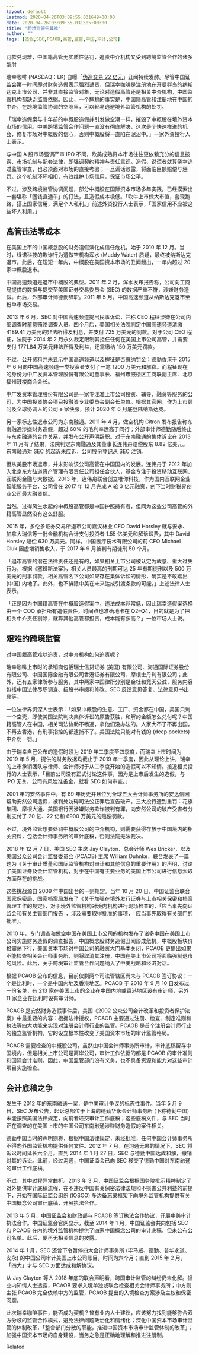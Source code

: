 ```yaml
---
layout: default
Lastmod: 2020-04-26T03:09:55.031649+00:00
date: 2020-04-26T03:09:55.031585+00:00
title: "跨境监管何其难"
author: ""
tags: [造假,SEC,PCAOB,高管,监管,中国,审计,公司]
---
```


罚款兑现难，中国籍高管无实质性惩罚，追责中介机构又受到跨境监管合作的诸多掣肘

瑞幸咖啡 (NASDAQ：LK) 自曝「[伪造交易 22 亿元](https://nei.st/medium/caixin/cw901a)」丑闻持续发酵。尽管中国证监会第一时间即对财务造假表示强烈谴责，但瑞幸咖啡是注册地在开曼群岛的纳斯达克上市公司，并非其直接监管对象，无论对造假高管还是相关中介机构，中国监管机构都缺乏监管依据。因此，一个尴尬的事实是，中国籍高管和注册地在中国的中介，在跨境监管协调的空隙里，可以轻易逃避境外监管机构的处罚。

「瑞幸造假案与十年前的中概股造假并引发做空潮一样，摧毁了中概股在境外资本市场的信用。中美跨境监管合作问题一直没有彻底解决，这次是个快速推进的机会，修复市场对中概股的信心，否则中概股将一直陷在泥沼中。」一家外资投行人士表示。

与中国 A 股市场强调严审 IPO 不同，欧美成熟资本市场往往更依赖充分的信息披露、市场机制与配套法律，即强调契约精神与责任意识。造假、说谎者就算侥幸逃过监管审查，也必须面对市场的直接考验；一旦谎话败露，将面临巨额赔偿与惩罚。这个机制环环相扣，有效维护市场信用，保证市场公平。

不过，涉及跨境监管协调问题，部分中概股在国际资本市场多年实践，已经摸索出一套堪称「圈钱直通车」的打法，且造假成本极低。「吹牛上市做大市值，套现跑路，搭上国家信用，满足个人私利。」前述外资投行人士表示，「国家信用不应被这些坏人利用。」

高管违法零成本
-------

在美国上市的中国概念股的财务造假演化成信任危机，始于 2010 年 12 月。当时，绿诺科技的欺诈行为遭做空机构浑水 (Muddy Water) 质疑，最终被纳斯达克退市。此后，在短短一年内，中概股在美国资本市场的丑闻频出，一年内超过 20 家中概股退市。

中国高速频道是退市中概股的典型。2011 年 2 月，浑水发布报告称，公司向工商局提供的数据与提交至美国证券交易委员会 (SEC) 的数据严重不符，涉嫌财务造假。此后，外部审计师德勤辞职。2011 年 5 月，中国高速频道从纳斯达克退市至粉单市场交易。

2013 年 6 月，SEC 对中国高速频道提出民事诉讼，并称 CEO 程征涉嫌在公司内部调查时蓄意贿赂调查人员。四个月后，美国相关法院判定中国高速频道清缴 4189.41 万美元的非法所得及利息，并支付 725 万美元的罚款。对于公司 CEO 程征，法院于 2014 年 2 月永久裁定限制其担任任何在美国上市公司高管，并需要支付 1771.84 万美元非法所得及利益，还需缴纳 150 万美元罚款。

不过，公开资料并未显示中国高速频道以及程征是否缴纳罚金；德勤香港于 2015 年 6 月向中国高速频道一类投资者支付了一笔 1200 万美元和解费。而程征现在的身份为中广发资本管理股份有限公司董事长、福州市鼓楼区工商联副主席、北京福州鼓楼商会会长。

中广发资本管理股份有限公司是一家专注准上市公司投资、辅导、融资等服务的公司，为中国投资协会项目投融资专业委员会副会长单位。根据其官网，作为上市顾问及全球协调人的公司 e 家快服，预计 2020 年 6 月底登陆纳斯达克。

另一家标志性退市公司为东南融通。2011 年 4 月，做空机构 Citron 发布报告称东南融通涉嫌财务造假，超过 60% 的毛利率远高于同行；外部审计师德勤随后终止与东南融通的合作关系，并发布公开声明辞职。对于东南融通的集体诉讼在 2013 年 11 月有了结果，法院判定东南融通及其董事长连伟舟赔偿股东 8.82 亿美元。东南融通对 SEC 的起诉未应诉，公司股份登记从 SEC 注销。

但从美股市场退市，并未影响该公司高管在中国国内的发展。连伟舟于 2012 年加入北京东方弘道资产管理有限责任公司担任合伙人，基金专注于投资移动互联网、互联网金融与大数据。2013 年，连伟舟联合创立唯你科技，作为国内互联网企业智能服务平台，公司曾在 2017 年 12 月完成 A 轮 3 亿元融资，创下当时财税界创业公司最大融资额。

当然，过得风生水起的中概股高管都是中国护照持有者，但同为这些公司高管的外籍高管显然没有这么舒服。

2015 年，多伦多证券交易所退市公司嘉汉林业 CFO David Horsley 就与安永、加拿大瑞信等一批金融机构合计支付投资者 1.55 亿美元和解诉讼费，其中 David Horsley 赔偿 630 万美元。同样，中国医疗技术有限公司的前 CFO Michael Gluk 因虚增销售收入，于 2017 年 9 月被判有期徒刑 50 个月。

「退市高管的潜在法律责任还是有的，如果相关上市公司被认定为故意、重大过失行为，根据《塞班斯法案》，相关人员最高的刑期可达 25 年有期徒刑以及 500 万美元的刑事罚款。相关高管名下公司如果存在集体诉讼的情形，确实是不敢踏出 (中国) 内地了。此外，也不排除中美在未来达成引渡条款的可能。」上述法律人士表示。

「正是因为中国籍高管在中概股造假案中，违法成本非常低，因此瑞幸造假案选择由一个 COO 承担所有造假责任，时间点也准确地卡在 Q2–Q4，目的就是为了把相关中介责任剔除，就算其他高管都担责，成本能有多高？」一位市场人士说。

艰难的跨境监管
-------

对中国籍高管难以追责，对中介机构如何追责呢？

瑞幸咖啡上市时的承销商包括瑞士信贷证券 (美国) 有限公司、海通国际证券股份有限公司、中国国际金融有限公司香港证券有限公司、摩根士丹利有限公司；此外，还有五家律所参与服务，其中两家中国律所分别是金杜和竞天公诚，服务内容包括中国法律尽职调查、招股书审阅和修改、SEC 反馈意见答复、法律意见书出具等。

一位法律界资深人士表示：「如果中概股的生意、工厂、资金都在中国，美国只剩一个空壳，即使美国法院判决集体诉讼的原告获胜，和解的金额怎么兑付呢？中国籍高管人在中国，相关司法协助不畅通，拿他们没办法的。人家大不了不再出国，不再去香港，有刑事指控的都逮捕不了。美国法院只能对有钱的 (deep pockets) 中介罚一罚。」

由于瑞幸自己公布的造假时段为 2019 年二季度至四季度，而瑞幸上市时间为 2019 年 5 月，提供的财务数据均截止于 2019 年一季度，因此从理论上讲，瑞幸的上市承销团队与律师、会计师对于从二季度开始的造假可以不知情。接近相关投行的人士表示，「目前公司没有正式讨论这件事，因为是上市后发生的造假，与 IPO 无关，公司有风险准备金，就看 SEC 如何审查。」

2001 年的安然事件中，有 89 年历史并且位列全球五大会计师事务所的安达信因帮助安然公司造假，被判处妨碍司法公正罪后宣告破产。三大投行遭到重罚：花旗集团、摩根大通、美国银行因涉嫌财务欺诈被判有罪，向安然公司的破产受害者分别支付了 20 亿、22 亿和 6900 万美元的赔偿罚款。

不过，境外监管想要处罚中概股公司的中介机构，则需要获得存放于中国境内的相关资料，包括会计师事务所的审计底稿，否则法院无法裁决。

2018 年 12 月 7 日，美国 SEC 主席 Jay Clayton、总会计师 Wes Bricker，以及美国公众公司会计监督委员会 (PCAOB) 主席 William Duhnke，联合发表了一篇题为《关于审计质量和国际监管机构对审计和其他信息的重要作用》的声明，讨论了美国证券及会计监管机构，对于在中国有主要业务的美国上市公司进行信息索取方面存在的挑战。

这些挑战源自 2009 年中国出台的一则规定。当年 10 月 20 日，中国证监会联合国家保密局、国家档案局发布了《关于加强在境外发行证券与上市相关保密和档案管理工作的规定》，对于境外监管机构对境内机构进行现场检查的，「应当事先向证监会和有关主管部门报告」，涉及需要取得批准的事项，「应当事先取得有关部门的批准」。

2010 年，专门调查和做空中国在美国上市公司的机构发布了诸多中国在美国上市公司实施财务造假的调查报告，中国概念股财务造假丑闻形成危机，中概股板块价格震荡下行，美国资本市场对中国公司的融资大门基本关闭，PCAOB 更提出如果不能检查相关会计师事务所，则将取消其注册，中国在美上市公司将面临强制退市的风险。此后，关于跨境审计监管合作问题纳入了中美战略和经济对话。

根据 PCAOB 公布的信息，目前仅剩两个司法管辖区尚未与 PCAOB 签订协议：一个是比利时，一个是中国内地及香港地区。PCAOB 于 2018 年 9 月 10 日发布过一份名单，有 213 家在美国上市的企业在中国内地或香港地区设有审计师，另外 11 家企业在比利时设有审计师。

PCAOB 是安然财务造假事件后，美国《2002 公众公司会计改革和投资者保护法案》中最重要的内容：根据法律授权，PCAOB 主要通过注册、检查、制定准则和执法等四大功能来实现对注册会计师行业的监管。PCAOB 是首个注册会计师行业的独立监管机构，它的设立根本性改变了美国资本市场的审计监管格局。

PCAOB 需要检查的中概股公司，虽然由中国会计师事务所审计，审计底稿留存中国境内，但是相关上市公司是离岸公司，审计工作依据的都是 PCAOB 的审计准则和国际会计准则。因此，中国监管部门没有义务，也不具备资源和能力对这些审计项目实施检查。

会计底稿之争
------

发生于 2012 年的东南融通一案，是中美审计争议的标志性事件。当年 5 月 9 日，SEC 发布公告，起诉总部位于上海的德勤华永会计师事务所 (下称德勤中国) 未能按照美国法律规定，向前者递交审计工作底稿；这些底稿文件，与 SEC 当时正在调查的在美国上市的中国公司东南融通涉赚财务造假的案件相关。

德勤中国当时的声明则称，根据中国法律规定，未经批准，任何中国会计师事务所不得向外国监管机构提供任何文件。2012 年 7 月，在沟通无果的情况下，SEC 将诉讼时间延长六个月。直到 2014 年 1 月 27 日，SEC 与德勤中国达成和解，撤销对其的诉讼。此前，经过沟通，中国证监会已向 SEC 移交了德勤中国对东南融通的审计工作底稿。

不过，其中过程异常曲折。2013 年 3 月，中国证监会根据国务院批示精神制定了对外提供审计底稿流程，在不违反中国有关保密法律法规和不损害公共利益的前提下，开始在国际证监会组织 (IOSCO) 多边备忘录框架下向境外监管机构提供有关中国概念公司审计底稿，开展执法合作。

2013 年 5 月，中国证监会和财政部与 PCAOB 签订执法合作协议，开展中美审计执法合作。中国证监会官网显示，截至 2014 年 1 月，中国证监会共向包括 SEC 和 PCAOB 在内的境外监管机构提供了四家中国概念公司的审计底稿，但未公布公司名单。此后，便再无相关信息的披露。

2014 年 1 月，SEC 还曾下令暂停四大会计师事务所 (毕马威、德勤、普华永道、安永) 的中国公司审计美国上市公司账目，时间为六个月；直到 2015 年 2 月，「四大」才与 SEC 方面达成和解协议。

从 Jay Clayton 等人 2018 年底的联合声明看，跨国审计监管的纠纷仍未化解。据业内知情人士透露，PCAOB 要求入境单独或联合检查相关会计师事务所；中方则主张 PCAOB 完全依赖中方的监管，PCAOB 提出的入境检查方案涉及主权和保密问题。

此次瑞幸咖啡事件，能否成为契机？曾有业内人士建议，应该努力找到能够弥合双方分歧的监管合作模式，避免法律问题政治化和情绪化；深化中国资本市场审计监管的体制改革，「整合部门分散的职能，推进中国资本市场审计监管体制的改革」；加强中国资本市场的自身建设，当务之急是正确地理解和推进注册制。

Related

